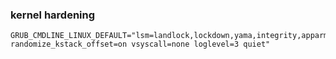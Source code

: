 ### kernel hardening
```
GRUB_CMDLINE_LINUX_DEFAULT="lsm=landlock,lockdown,yama,integrity,apparmor,bpf randomize_kstack_offset=on vsyscall=none loglevel=3 quiet"
```
